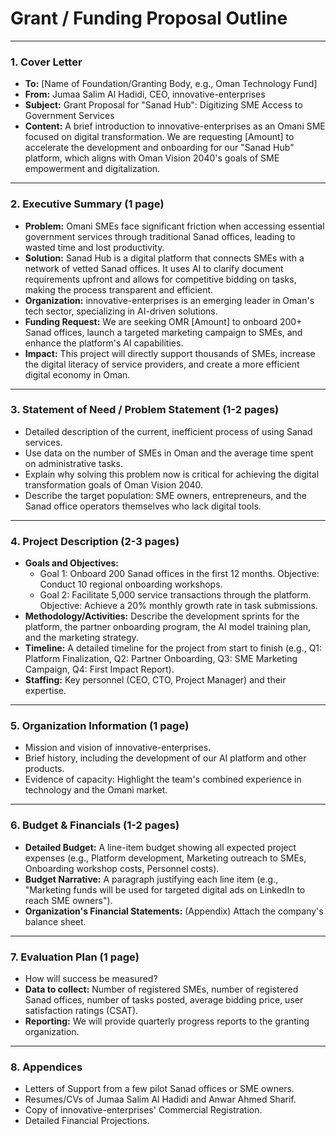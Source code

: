 
# Grant / Funding Proposal Outline

---
### 1. Cover Letter
- **To:** [Name of Foundation/Granting Body, e.g., Oman Technology Fund]
- **From:** Jumaa Salim Al Hadidi, CEO, innovative-enterprises
- **Subject:** Grant Proposal for "Sanad Hub": Digitizing SME Access to Government Services
- **Content:** A brief introduction to innovative-enterprises as an Omani SME focused on digital transformation. We are requesting [Amount] to accelerate the development and onboarding for our "Sanad Hub" platform, which aligns with Oman Vision 2040's goals of SME empowerment and digitalization.

---
### 2. Executive Summary (1 page)
- **Problem:** Omani SMEs face significant friction when accessing essential government services through traditional Sanad offices, leading to wasted time and lost productivity.
- **Solution:** Sanad Hub is a digital platform that connects SMEs with a network of vetted Sanad offices. It uses AI to clarify document requirements upfront and allows for competitive bidding on tasks, making the process transparent and efficient.
- **Organization:** innovative-enterprises is an emerging leader in Oman's tech sector, specializing in AI-driven solutions.
- **Funding Request:** We are seeking OMR [Amount] to onboard 200+ Sanad offices, launch a targeted marketing campaign to SMEs, and enhance the platform's AI capabilities.
- **Impact:** This project will directly support thousands of SMEs, increase the digital literacy of service providers, and create a more efficient digital economy in Oman.

---
### 3. Statement of Need / Problem Statement (1-2 pages)
- Detailed description of the current, inefficient process of using Sanad services.
- Use data on the number of SMEs in Oman and the average time spent on administrative tasks.
- Explain why solving this problem now is critical for achieving the digital transformation goals of Oman Vision 2040.
- Describe the target population: SME owners, entrepreneurs, and the Sanad office operators themselves who lack digital tools.

---
### 4. Project Description (2-3 pages)
- **Goals and Objectives:**
  - Goal 1: Onboard 200 Sanad offices in the first 12 months. Objective: Conduct 10 regional onboarding workshops.
  - Goal 2: Facilitate 5,000 service transactions through the platform. Objective: Achieve a 20% monthly growth rate in task submissions.
- **Methodology/Activities:** Describe the development sprints for the platform, the partner onboarding program, the AI model training plan, and the marketing strategy.
- **Timeline:** A detailed timeline for the project from start to finish (e.g., Q1: Platform Finalization, Q2: Partner Onboarding, Q3: SME Marketing Campaign, Q4: First Impact Report).
- **Staffing:** Key personnel (CEO, CTO, Project Manager) and their expertise.

---
### 5. Organization Information (1 page)
- Mission and vision of innovative-enterprises.
- Brief history, including the development of our AI platform and other products.
- Evidence of capacity: Highlight the team's combined experience in technology and the Omani market.

---
### 6. Budget & Financials (1-2 pages)
- **Detailed Budget:** A line-item budget showing all expected project expenses (e.g., Platform development, Marketing outreach to SMEs, Onboarding workshop costs, Personnel costs).
- **Budget Narrative:** A paragraph justifying each line item (e.g., "Marketing funds will be used for targeted digital ads on LinkedIn to reach SME owners").
- **Organization's Financial Statements:** (Appendix) Attach the company's balance sheet.

---
### 7. Evaluation Plan (1 page)
- How will success be measured?
- **Data to collect:** Number of registered SMEs, number of registered Sanad offices, number of tasks posted, average bidding price, user satisfaction ratings (CSAT).
- **Reporting:** We will provide quarterly progress reports to the granting organization.

---
### 8. Appendices
- Letters of Support from a few pilot Sanad offices or SME owners.
- Resumes/CVs of Jumaa Salim Al Hadidi and Anwar Ahmed Sharif.
- Copy of innovative-enterprises' Commercial Registration.
- Detailed Financial Projections.

    